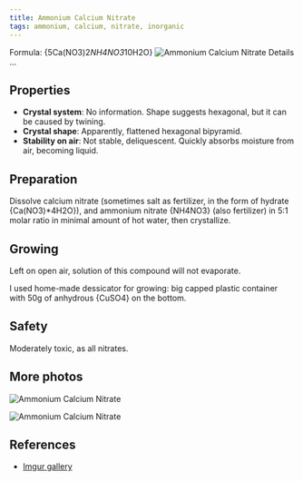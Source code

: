 ```yaml
---
title: Ammonium Calcium Nitrate
tags: ammonium, calcium, nitrate, inorganic
---
```

Formula: {5Ca(NO3)2*NH4NO3*10H2O}
![Ammonium Calcium Nitrate](@root/crystals/images/ammonium-calcium-nitrate/dsc01360.jpg)
<span class="cut">Details ...</span>
## Properties
* **Crystal system**: No information. Shape suggests hexagonal, but it can be caused by twining.
* **Crystal shape**: Apparently, flattened hexagonal bipyramid.
* **Stability on air**: Not stable, deliquescent. Quickly absorbs moisture from air, becoming liquid.
## Preparation
Dissolve calcium nitrate (sometimes salt as fertilizer, in the form of hydrate {Ca(NO3)*4H2O}), and ammonium nitrate {NH4NO3} (also fertilizer) in 5:1 molar ratio in minimal amount of hot water, then crystallize.
## Growing
Left on open air, solution of this compound will not evaporate.

I used home-made dessicator for growing: big capped plastic container with 50g of anhydrous {CuSO4} on the bottom.

## Safety
Moderately toxic, as all nitrates.

## More photos
![Ammonium Calcium Nitrate](@root/crystals/images/ammonium-calcium-nitrate/dsc01358.jpg)

![Ammonium Calcium Nitrate](@root/crystals/images/ammonium-calcium-nitrate/dsc01357.jpg)
## References
* [Imgur gallery](http://imgur.com/a/BfiNb)


